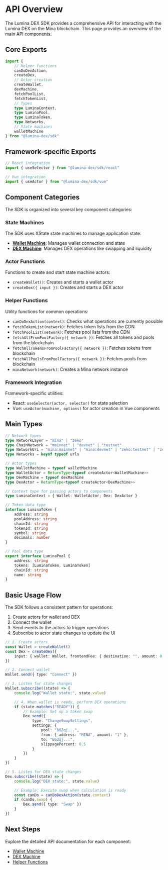 # API Overview

The Lumina DEX SDK provides a comprehensive API for interacting with the Lumina DEX on the Mina blockchain. This page provides an overview of the main API components.

## Core Exports

```ts
import {
	// Helper functions
	canDoDexAction,
	createDex,
	// Actor creation
	createWallet,
	dexMachine,
	fetchPoolList,
	fetchTokenList,
	// Types
	type LuminaContext,
	type LuminaPool,
	type LuminaToken,
	type Networks,
	// State machines
	walletMachine
} from "@lumina-dex/sdk"
```

## Framework-specific Exports

```ts
// React integration
import { useSelector } from "@lumina-dex/sdk/react"

// Vue integration
import { useActor } from "@lumina-dex/sdk/vue"
```

## Component Categories

The SDK is organized into several key component categories:

### State Machines

The SDK uses XState state machines to manage application state:

- **[Wallet Machine](/api/wallet-machine)**: Manages wallet connection and state
- **[DEX Machine](/api/dex-machine)**: Manages DEX operations like swapping and liquidity

### Actor Functions

Functions to create and start state machine actors:

- `createWallet()`: Creates and starts a wallet actor
- `createDex({ input })`: Creates and starts a DEX actor

### Helper Functions

Utility functions for common operations:

- `canDoDexAction(context)`: Checks what operations are currently possible
- `fetchTokenList(network)`: Fetches token lists from the CDN
- `fetchPoolList(network)`: Fetches pool lists from the CDN
- `fetchAllFromPoolFactory({ network })`: Fetches all tokens and pools from the blockchain
- `fetchAllTokensFromPoolFactory({ network })`: Fetches tokens from blockchain
- `fetchAllPoolsFromPoolFactory({ network })`: Fetches pools from blockchain
- `minaNetwork(network)`: Creates a Mina network instance

### Framework Integration

Framework-specific utilities:

- React: `useSelector(actor, selector)` for state selection
- Vue: `useActor(machine, options)` for actor creation in Vue components

## Main Types

```ts
// Network types
type NetworkLayer = "mina" | "zeko"
type ChainNetwork = "mainnet" | "devnet" | "testnet"
type NetworkUri = "mina:mainnet" | "mina:devnet" | "zeko:testnet" | "zeko:mainnet"
type Networks = keyof typeof urls

// Actor types
type WalletMachine = typeof walletMachine
type WalletActor = ReturnType<typeof createActor<WalletMachine>>
type DexMachine = typeof dexMachine
type DexActor = ReturnType<typeof createActor<DexMachine>>

// Context type for passing actors to components
type LuminaContext = { Wallet: WalletActor; Dex: DexActor }

// Token data type
interface LuminaToken {
	address: string
	poolAddress: string
	chainId: string
	tokenId: string
	symbol: string
	decimals: number
}

// Pool data type
export interface LuminaPool {
	address: string
	tokens: [LuminaToken, LuminaToken]
	chainId: string
	name: string
}
```

## Basic Usage Flow

The SDK follows a consistent pattern for operations:

1. Create actors for wallet and DEX
2. Connect the wallet
3. Send events to the actors to trigger operations
4. Subscribe to actor state changes to update the UI

```ts
// 1. Create actors
const Wallet = createWallet()
const Dex = createDex({
	input: { wallet: Wallet, frontendFee: { destination: "", amount: 0 } }
})

// 2. Connect wallet
Wallet.send({ type: "Connect" })

// 3. Listen for state changes
Wallet.subscribe((state) => {
	console.log("Wallet state:", state.value)

	// 4. When wallet is ready, perform DEX operations
	if (state.matches("READY")) {
		// Example: Set up a token swap
		Dex.send({
			type: "ChangeSwapSettings",
			settings: {
				pool: "B62qj...",
				from: { address: "MINA", amount: "1" },
				to: "B62qj...",
				slippagePercent: 0.5
			}
		})
	}
})

// 5. Listen for DEX state changes
Dex.subscribe((state) => {
	console.log("DEX state:", state.value)

	// Example: Execute swap when calculation is ready
	const canDo = canDoDexAction(state.context)
	if (canDo.swap) {
		Dex.send({ type: "Swap" })
	}
})
```

## Next Steps

Explore the detailed API documentation for each component:

- [Wallet Machine](/api/wallet-machine)
- [DEX Machine](/api/dex-machine)
- [Helper Functions](/api/helpers)
